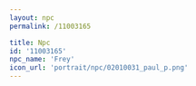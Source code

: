 ```yaml
---
layout: npc
permalink: /11003165

title: Npc
id: '11003165'
npc_name: 'Frey'
icon_url: 'portrait/npc/02010031_paul_p.png'
---
```

